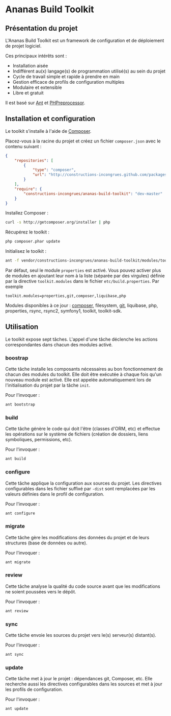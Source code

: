 # Ananas Build Toolkit

## Présentation du projet

L'Ananas Build Toolkit est un framework de configuration et de déploiement de projet logiciel.

Ces principaux intérêts sont :

 * Installation aisée
 * Indifférent au(x) langage(s) de programmation utilisé(s) au sein du projet
 * Cycle de travail simple et rapide à prendre en main
 * Gestion efficace de profils de configuration multiples
 * Modulaire et extensible
 * Libre et gratuit

Il est basé sur [Ant](http://ant.apache.org) et [PHPreprocessor](https://github.com/constructions-incongrues/phpreprocessor).

## Installation et configuration

Le toolkit s'installe à l'aide de [Composer](http://getcomposer.org). 

Placez-vous à la racine du projet et créez un fichier ```composer.json``` avec le contenu suivant :

```json
{
    "repositories": [
        {
            "type": "composer",
            "url": "http://constructions-incongrues.github.com/packages"
        }
    ],
    "require": {
        "constructions-incongrues/ananas-build-toolkit": "dev-master"
    }
}
```

Installez Composer : 

```bash
curl -s http://getcomposer.org/installer | php
```

Récupérez le toolkit : 

```bash
php composer.phar update
```

Initialisez le toolkit : 

```bash
ant -f vendor/constructions-incongrues/ananas-build-toolkit/modules/toolkit/module.xml init -Dbasedir=$PWD
```

Par défaut, seul le module ```properties``` est activé. Vous pouvez activer plus de modules en ajoutant leur nom à la liste (séparée par des virgules) définie par la directive ```toolkit.modules``` dans le fichier ```etc/build.properties```. Par exemple

```
toolkit.modules=properties,git,composer,liquibase,php
```

Modules disponibles à ce jour : [composer](https://github.com/constructions-incongrues/ananas-build-toolkit/tree/master/modules/composer), filesystem, [git](https://github.com/constructions-incongrues/ananas-build-toolkit/tree/master/modules/git), liquibase, php, properties, rsync, rsync2, symfony1, toolkit, toolkit-sdk.

## Utilisation

Le toolkit expose sept tâches. L'appel d'une tâche déclenche les actions correspondantes dans chacun des modules activé.

### boostrap

Cette tâche installe les composants nécessaires au bon fonctionnement de chacun des modules du toolkit. Elle doit être exécutée à chaque fois qu'un nouveau module est activé. Elle est appelée automatiquement lors de l'initialisation du projet par la tâche ```init```.

Pour l'invoquer : 

```bash
ant bootstrap
```

### build

Cette tâche génère le code qui doit l'être (classes d'ORM, etc) et effectue les opérations sur le système de fichiers (création de dossiers, liens symboliques, permissions, etc).

Pour l'invoquer : 

```bash
ant build
```

### configure

Cette tâche applique la configuration aux sources du projet. Les directives configurables dans les fichier suffixé par ```-dist``` sont remplacées par les valeurs définies dans le profil de configuration.

Pour l'invoquer : 

```bash
ant configure
```

### migrate

Cette tâche gère les modifications des données du projet et de leurs structures (base de données ou autre).

Pour l'invoquer : 

```bash
ant migrate
```

### review

Cette tâche analyse la qualité du code source avant que les modifications ne soient poussées vers le dépôt.

Pour l'invoquer : 

```bash
ant review
```

### sync 

Cette tâche envoie les sources du projet vers le(s) serveur(s) distant(s).

Pour l'invoquer : 

```bash
ant sync
```

### update

Cette tâche met à jour le projet : dépendances git, Composer, etc. Elle recherche aussi les directives configurables dans les sources et met à jour les profils de configuration.

Pour l'invoquer : 

```bash
ant update
```
